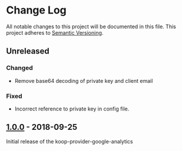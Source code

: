 # Change Log
All notable changes to this project will be documented in this file.
This project adheres to [Semantic Versioning](http://semver.org/).

## Unreleased
### Changed
* Remove base64 decoding of private key and client email

### Fixed
* Incorrect reference to private key in config file.

## [1.0.0] - 2018-09-25
Initial release of the koop-provider-google-analytics

[1.0.0]: https://github.com/koopjs/koop-provider-google-analytics/releases/tag/v1.0.0